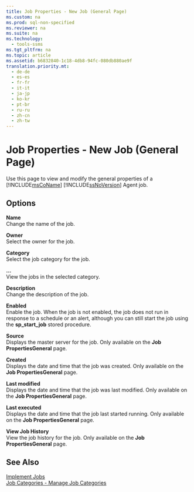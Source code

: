 ```yaml
---
title: Job Properties - New Job (General Page)
ms.custom: na
ms.prod: sql-non-specified
ms.reviewer: na
ms.suite: na
ms.technology: 
  - tools-ssms
ms.tgt_pltfrm: na
ms.topic: article
ms.assetid: b6832840-1c18-4db8-94fc-080db880ae9f
translation.priority.mt: 
  - de-de
  - es-es
  - fr-fr
  - it-it
  - ja-jp
  - ko-kr
  - pt-br
  - ru-ru
  - zh-cn
  - zh-tw
---
```

# Job Properties - New Job (General Page)
Use this page to view and modify the general properties of a [!INCLUDE[msCoName](../content/includes/msCoName_md.md)] [!INCLUDE[ssNoVersion](../content/includes/ssNoVersion_md.md)] Agent job.  
  
## Options  
**Name**  
Change the name of the job.  
  
**Owner**  
Select the owner for the job.  
  
**Category**  
Select the job category for the job.  
  
**...**  
View the jobs in the selected category.  
  
**Description**  
Change the description of the job.  
  
**Enabled**  
Enable the job. When the job is not enabled, the job does not run in response to a schedule or an alert, although you can still start the job using the **sp\_start\_job** stored procedure.  
  
**Source**  
Displays the master server for the job. Only available on the **Job PropertiesGeneral** page.  
  
**Created**  
Displays the date and time that the job was created. Only available on the **Job PropertiesGeneral** page.  
  
**Last modified**  
Displays the date and time that the job was last modified. Only available on the **Job PropertiesGeneral** page.  
  
**Last executed**  
Displays the date and time that the job last started running. Only available on the **Job PropertiesGeneral** page.  
  
**View Job History**  
View the job history for the job. Only available on the **Job PropertiesGeneral** page.  
  
## See Also  
[Implement Jobs](../content/Implement-Jobs.md)  
[Job Categories - Manage Job Categories](../content/Job-Categories---Manage-Job-Categories.md)  
  
